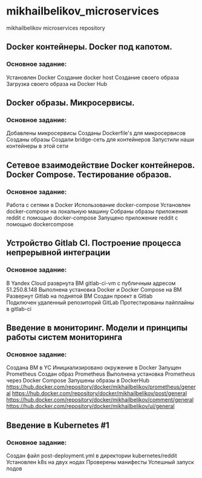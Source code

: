 # mikhailbelikov_microservices
mikhailbelikov microservices repository

## Docker контейнеры. Docker под капотом.

### Основное задание:
Установлен Docker
Создание docker host
Создание своего образа
Загрузка своего образа на Docker Hub

## Docker образы. Микросервисы.

### Основное задание:
Добавлены микросервисы
Созданы Dockerfile's для микросервисов
Созданы образы
Создали bridge-сеть для контейнеров
Запустили наши контейнеры в этой сети

## Сетевое взаимодействие Docker контейнеров. Docker Compose. Тестирование образов.

### Основное задание:
Работа с сетями в Docker
Использование docker-compose
Установлен docker-compose на локальную машину
Собраны образы приложения reddit с помощью docker-compose
Запущено приложение reddit с помощью dockercompose

## Устройство Gitlab CI. Построение процесса непрерывной интеграции  

### Основное задание:  
В Yandex Cloud разврнута ВМ gitlab-ci-vm с публичным адресом 51.250.8.148
Выполнена установка Docker и Docker Compose на ВМ
Развернут Gitlab на поднятой ВМ
Создан проект в Gitlab  
Подключен удаленный репозиторий GitLab 
Протестированы пайплайны в gitlab-ci

## Введение в мониторинг. Модели и принципы работы систем мониторинга  

### Основное задание: 
Создана ВМ в YC
Инициализировано окружение в Docker
Запущен Prometheus
Создан образ Prometheus
Выполнена установка Prometheus через Docker Compose
Запушены образы в DockerHub
https://hub.docker.com/repository/docker/mikhailbelikov/prometheus/general
https://hub.docker.com/repository/docker/mikhailbelikov/post/general
https://hub.docker.com/repository/docker/mikhailbelikov/comment/general
https://hub.docker.com/repository/docker/mikhailbelikov/ui/general

## Введение в Kubernetes #1   

### Основное задание:  
Создан файл post-deployment.yml в директории kubernetes/reddit
Установлен k8s на двух нодах
Проверены манифесты
Успешный запуск подов

